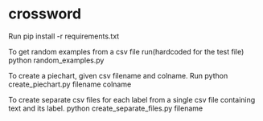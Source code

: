 # crossword

Run
  pip install -r requirements.txt
  
To get random examples from a csv file run(hardcoded for the test file)
  python random_examples.py
  
To create a piechart, given csv filename and colname. Run
   python create_piechart.py filename colname
   
To create separate csv files for each label from a single csv file containing text and its label.
   python create_separate_files.py filename
  
